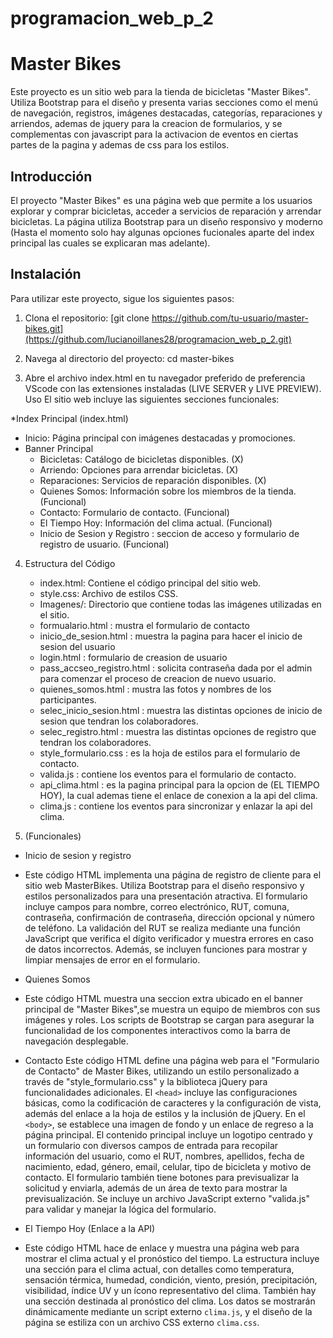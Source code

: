 # programacion_web_p_2
# Master Bikes

Este proyecto es un sitio web para la tienda de bicicletas "Master Bikes". Utiliza Bootstrap para el diseño y presenta varias secciones como el menú de navegación, registros, 
imágenes destacadas, categorías, reparaciones y arriendos, ademas de jquery para la creacion de formularios, 
y se complementas con javascript para la activacion de eventos en ciertas partes de la pagina y ademas de css para los estilos.

## Introducción

El proyecto "Master Bikes" es una página web que permite a los usuarios explorar y comprar bicicletas, acceder a servicios de reparación 
y arrendar bicicletas. La página utiliza Bootstrap para un diseño responsivo y moderno 
(Hasta el momento solo hay algunas opciones fucionales aparte del index principal las cuales se explicaran mas adelante).

## Instalación

Para utilizar este proyecto, sigue los siguientes pasos:

1. Clona el repositorio:
   [git clone https://github.com/tu-usuario/master-bikes.git](https://github.com/lucianoillanes28/programacion_web_p_2.git)

2. Navega al directorio del proyecto:
	cd master-bikes

3. Abre el archivo index.html en tu navegador preferido de preferencia VScode con las extensiones instaladas (LIVE SERVER y LIVE PREVIEW).
	Uso
	El sitio web incluye las siguientes secciones funcionales:

*Index Principal (index.html)
- Inicio: Página principal con imágenes destacadas y promociones.
- Banner Principal
	- Bicicletas: Catálogo de bicicletas disponibles. (X)
	- Arriendo: Opciones para arrendar bicicletas. (X)
	- Reparaciones: Servicios de reparación disponibles. (X)
	- Quienes Somos: Información sobre los miembros de la tienda. (Funcional)
	- Contacto: Formulario de contacto. (Funcional)
	- El Tiempo Hoy: Información del clima actual. (Funcional)
	- Inicio de Sesion y Registro : seccion de acceso y formulario de registro de usuario. (Funcional)

4. Estructura del Código
	- index.html: Contiene el código principal del sitio web.
	- style.css: Archivo de estilos CSS.
	- Imagenes/: Directorio que contiene todas las imágenes utilizadas en el sitio.
	- formualario.html : mustra el formulario de contacto
	- inicio_de_sesion.html : muestra la pagina para hacer el inicio de sesion del usuario
	- login.html : formulario de creasion de usuario
	- pass_accseo_registro.html : solicita contraseña dada por el admin para comenzar el proceso de creacion de nuevo usuario.
	- quienes_somos.html : mustra las fotos y nombres de los participantes.
	- selec_inicio_sesion.html : muestra las distintas opciones de inicio de sesion que tendran los colaboradores.
	- selec_registro.html : muestra las distintas opciones de registro que tendran los colaboradores.
	- style_formulario.css : es la hoja de estilos para el formulario de contacto.
	- valida.js : contiene los eventos para el formulario de contacto.
	- api_clima.html : es la pagina principal para la opcion de (EL TIEMPO HOY), la cual ademas tiene el enlace de conexion a la api del clima.
	- clima.js : contiene los eventos para sincronizar y enlazar la api del clima.
	
5. (Funcionales)
- Inicio de sesion y registro
- Este código HTML implementa una página de registro de cliente para el sitio web MasterBikes. Utiliza Bootstrap para el diseño responsivo y estilos personalizados para 
  una presentación atractiva. El formulario incluye campos para nombre, correo electrónico, RUT, comuna, contraseña, confirmación de contraseña, 
  dirección opcional y número de teléfono. La validación del RUT se realiza mediante una función JavaScript que verifica el dígito verificador y 
  muestra errores en caso de datos incorrectos. Además, se incluyen funciones para mostrar y limpiar mensajes de error en el formulario.

- Quienes Somos
- Este código HTML muestra una seccion extra ubicado en el banner principal de "Master Bikes",se muestra un equipo de miembros con sus imágenes y roles. 
  Los scripts de Bootstrap se cargan para asegurar la funcionalidad de los componentes interactivos como la barra de navegación desplegable.

- Contacto
  Este código HTML define una página web para el "Formulario de Contacto" de Master Bikes, utilizando un estilo personalizado a través de "style_formulario.css" 
  y la biblioteca jQuery para funcionalidades adicionales. El `<head>` incluye las configuraciones básicas, como la codificación de caracteres y la configuración de vista, 
  además del enlace a la hoja de estilos y la inclusión de jQuery. En el `<body>`, se establece una imagen de fondo y un enlace de regreso a la página principal. 
  El contenido principal incluye un logotipo centrado y un formulario con diversos campos de entrada para recopilar información del usuario, como el RUT, nombres, 
  apellidos, fecha de nacimiento, edad, género, email, celular, tipo de bicicleta y motivo de contacto. El formulario también tiene botones para previsualizar la solicitud y enviarla, 
  además de un área de texto para mostrar la previsualización. Se incluye un archivo JavaScript externo "valida.js" para validar y manejar la lógica del formulario.

- El Tiempo Hoy (Enlace a la API)
- Este código HTML hace de enlace y muestra una página web para mostrar el clima actual y el pronóstico del tiempo. La estructura incluye una sección para el clima actual, 
  con detalles como temperatura, sensación térmica, humedad, condición, viento, presión, precipitación, visibilidad, índice UV y un ícono representativo del clima. 
  También hay una sección destinada al pronóstico del clima. Los datos se mostrarán dinámicamente mediante un script externo `clima.js`, 
  y el diseño de la página se estiliza con un archivo CSS externo `clima.css`.




